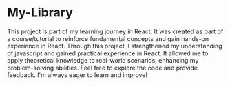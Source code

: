 # My-Library
This project is part of my learning journey in React. 
It was created as part of a course/tutorial to reinforce fundamental concepts and gain hands-on experience in React. Through this project, I strengthened my understanding of javascript and gained practical experience in React. It allowed me to apply theoretical knowledge to real-world scenarios, enhancing my problem-solving abilities. Feel free to explore the code and provide feedback. I'm always eager to learn and improve!
